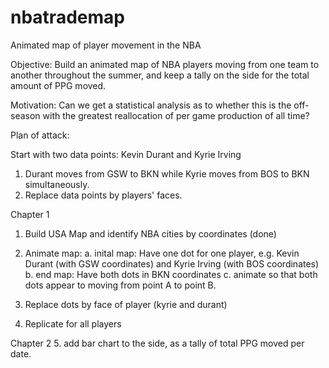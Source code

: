 # nbatrademap
Animated map of player movement in the NBA

Objective: Build an animated map of NBA players moving from one team to another throughout the summer, 
           and keep a tally on the side for the total amount of PPG moved. 
           
Motivation: Can we get a statistical analysis as to whether 
            this is the off-season with the greatest reallocation of per game production of all time?
            
Plan of attack:

Start with two data points: Kevin Durant and Kyrie Irving

1. Durant moves from GSW to BKN while Kyrie moves from BOS to BKN simultaneously. 
2. Replace data points by players' faces. 

Chapter 1
1. Build USA Map and identify NBA cities by coordinates (done)
2. Animate map:
        a. inital map: Have one dot for one player, e.g. Kevin Durant (with GSW coordinates) and Kyrie Irving (with BOS coordinates)
        b. end map: Have both dots in BKN coordinates 
        c. animate so that both dots appear to moving from point A to point B.
        
3. Replace dots by face of player (kyrie and durant)
4. Replicate for all players

Chapter 2
5. add bar chart to the side, as a tally of total PPG moved per date.
